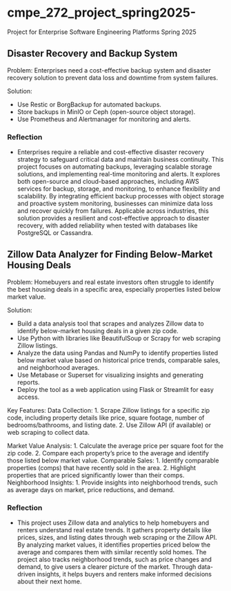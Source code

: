 # cmpe_272_project_spring2025-
Project for Enterprise Software Engineering Platforms Spring 2025

## Disaster Recovery and Backup System

Problem: Enterprises need a cost-effective backup system and disaster recovery solution to prevent data loss and downtime from system failures.

Solution:
  - Use Restic or BorgBackup for automated backups.
  - Store backups in MinIO or Ceph (open-source object storage).
  - Use Prometheus and Alertmanager for monitoring and alerts.

### Reflection 
- Enterprises require a reliable and cost-effective disaster recovery strategy to safeguard critical data and maintain business continuity. This project focuses on automating backups, leveraging scalable storage solutions, and implementing real-time monitoring and alerts. It explores both open-source and cloud-based approaches, including AWS services for backup, storage, and monitoring, to enhance flexibility and scalability. By integrating efficient backup processes with object storage and proactive system monitoring, businesses can minimize data loss and recover quickly from failures. Applicable across industries, this solution provides a resilient and cost-effective approach to disaster recovery, with added reliability when tested with databases like PostgreSQL or Cassandra.


## Zillow Data Analyzer for Finding Below-Market Housing Deals
Problem: Homebuyers and real estate investors often struggle to identify the best housing deals in a specific area, especially properties listed below market value.

Solution:
- Build a data analysis tool that scrapes and analyzes Zillow data to identify below-market housing deals in a given zip code.
- Use Python with libraries like BeautifulSoup or Scrapy for web scraping Zillow listings.
- Analyze the data using Pandas and NumPy to identify properties listed below market value based on historical price trends, comparable sales, and neighborhood averages.
- Use Metabase or Superset for visualizing insights and generating reports.
- Deploy the tool as a web application using Flask or Streamlit for easy access.
  
Key Features:
  Data Collection:
    1. Scrape Zillow listings for a specific zip code, including property details like price, square footage, number of bedrooms/bathrooms, and listing date.
    2. Use Zillow API (if available) or web scraping to collect data.

   Market Value Analysis:
    1. Calculate the average price per square foot for the zip code.
    2. Compare each property’s price to the average and identify those listed below market value.
  Comparable Sales:
    1. Identify comparable properties (comps) that have recently sold in the area.
    2. Highlight properties that are priced significantly lower than their comps.
  Neighborhood Insights:
    1. Provide insights into neighborhood trends, such as average days on market, price reductions, and demand.

  ### Reflection 
  - This project uses Zillow data and analytics to help homebuyers and renters understand real estate trends. It gathers property details like prices, sizes, and listing dates through web scraping or the Zillow API. By analyzing market values, it identifies properties priced below the average and compares them with similar recently sold homes. The project also tracks neighborhood trends, such as price changes and demand, to give users a clearer picture of the market. Through data-driven insights, it helps buyers and renters make informed decisions about their next home.

